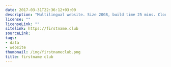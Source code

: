 ```yaml
---
date: 2017-03-31T22:36:12+03:00
description: "Multilingual website. Size 20GB, build time 25 mins. Cloudflare, s3, bootstrap 4"
license: ""
licenseLink: ""
sitelink: https://firstname.club
sourceLink:
tags:
- data
- website
thumbnail: /img/firstnameclub.png
title: firstname club
---
```

